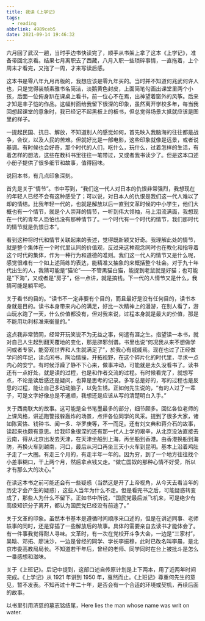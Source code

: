 ```yaml
---
title: 我读《上学记》
tags:
  - reading
abbrlink: 4989ceb5
date: 2021-09-14 19:46:32
---
```


六月回了武汉一趟，当时手边书快读完了，顺手从书架上拿了这本《上学记》，准备带回北京看。结果七月离职去了西藏，八月入职一些琐碎事情，一直拖着，上个周末才看完，又拖了一周，才来写读后感。

这本书是零八年九月再版的，我想应该是零九年买的。当时并不知道何兆武何许人也，只是觉得装帧素雅书名简洁，淡鹅黄色封皮，上面简笔勾画出课堂里两个小孩，后面一位俯身趴在课桌上看书，前一位心不在焉，出神望着窗外的风筝。后来才知是丰子恺的作品。这幅封面给我留下很深的印象，虽然离开学校多年，每当我回想起课堂的意象时，我已经记不起黑板上的板书，但总觉得场景大抵就应该是图里的样子。

一提起民国、抗日、解放，不知道别人的感觉如何，首先映入我脑海的往往都是战争，会议，以及人民的苦难。但就好比是一部电影，这些印象就像是远景，或者说基调。有时候也会好奇，那个时代的人们，吃什么，玩什么，过着怎样的生活，有着怎样的想法，这些在教科书里往往一笔带过，又或者我书读少了。但是这本口述小册子提供了很多细节和故事，值得回味。

说回本书，有几点印象深刻。

首先是关于“情节”。书中写到，“我们这一代人对日本的仇恨非常强烈，我想现在的年轻人已经不会有这种感受了；可以说，对日本人的仇恨是我们这一代人难以了却的情结。比我年轻一代的，也就是解放以后一直到文革时候的中小学生，他们大概也有一个情节，就是个人崇拜的情节，一听到伟大领袖，马上泪流满面，我想现在一代的青年人恐怕也没有那种情节了。一个时代有一个时代的情节，我们那时代的情节就是仇恨日本”。

看到这种将时代和情节关联起来的表述，觉得既新颖又好奇。我理解此处的情节，就是整个集体在一个时代里认同的价值观，反过来这种观念同时也在教化和指导着这个时代的集体，作为一种行为和道德的准则。我们这一代人的情节又是什么呢，感觉很难有一个如上述简练的表达，能精准又抽象的来概括整个社会。对于九十年代出生的人，我猜可能是“猫论”——不管黑猫白猫，能捉到老鼠就是好猫；也可能是“下海”，又或者是“房子”，俗一点讲，就是搞钱。下一代的人情节又是什么，我猜可能是躺平吧。

关于看书的目的。“读书不一定非要有个目的，而且最好是没有任何目的，读书本身就是目的。读书本身带来内心的满足，好比一次精神上的漫游，在别人看了，游山玩水跑了一天，什么价值都没有，但对我来说，过程本身就是最大的价值，那是不能用功利标准来衡量的。”

这点我非常赞同，经常开玩笑说不为无益之事，何遣有涯之生。指望读一本书，就对自己人生起到翻天覆地的变化，那是辟邪剑谱。书里也说“何况我从来不想做学问或者专家，能旁观世界和人生就满足了”，於我心有戚戚焉。现在也过了正经做学问的年纪，读点闲书，陶冶情操，开拓视野，在这个碎片化的时代里，寻求一点内心的安宁。有时候浮躁了静不下心来，做事冲动，可能就是太久没看书了。读书还有一点好处，就是读的过程，也是和作者交流的过程。有时候看完了，就想写点，不论是读后感还是疑问，也算是思考的记录。多写总是好的，写的过程也是反思的过程，能让自己多动动脑子，以免生锈。正如何先生说的，“有的人过了一辈子，可是文字好像总是不通顺，我想还是应该从写的清楚明白入手。”

关于西南联大的故事。这可能是全书笔墨最多的部分，细节颇多。回忆各位老师的上课风格，讲述跑警报躲轰炸的场景，点评各位同学的风采。提到了很多大家，诸如陈寅恪、钱钟书、闻一多、华罗庚等，不一而足。还有刘文典和蒋介石的故事，读起来也颇有意思。给我印象很深的还有那一代人上学的艰辛，从北京没法直接去云南，得从北京出发去天津，在天津坐船到上海，再坐船到香港。由香港换船到海防，再换火车到越南，河口，最后从河口再坐三天小火车到昆明。基本上沿着鸡肚子走了一大圈。有走三个月的，有走半年一年的。因为穷，到了一个地方往往找个小差事糊口，干上两个月，然后拿点钱又走。“做亡国奴的那种心情不好受，所以才有那么大的决心。”

在读这本书之前可能还会有一些疑惑（当然这是开了上帝视角，从今天去看当年的历史才会产生的疑惑），这些人当年为什么不走。但是看完书之后，可能疑惑转变成了，那些人为什么不留下。正如书中所说，“国民党最后派飞机来，可是绝少有高级知识分子离开，都认为国民党已经没有前途了。”

关于文革的印象。虽然本书基本是遵循时间顺序来口述的，但是在讲述同事、老师轶事的同时，还是穿插了一些解放后的故事。具体的需要亲自去读书才能体会了。有一件事我觉得耐人寻味。文革时，有一次在党校开斗争大会，一边是“三家村”，吴晗、邓拓、廖沫沙，一边是曾经的同学、学长李振穆，此时已改名叫李晨，是北京市委高教局局长。不知道若干年后，曾经的老师、同学同时在台上被批斗是怎么一番感想和滋味。

关于《上班记》。后记中提到，这部口述自传原计划是上下两本，用了近两年时间完成。《上学记》从 1921 年讲到 1950 年，戛然而止。《上班记》尊重何先生的意见，暂不发表。不知再过十年二十年，是否会有一个合适的环境或契机，再续后面的故事。

以书里引用济慈的墓志铭结尾，Here lies the man whose name was writ on water.
